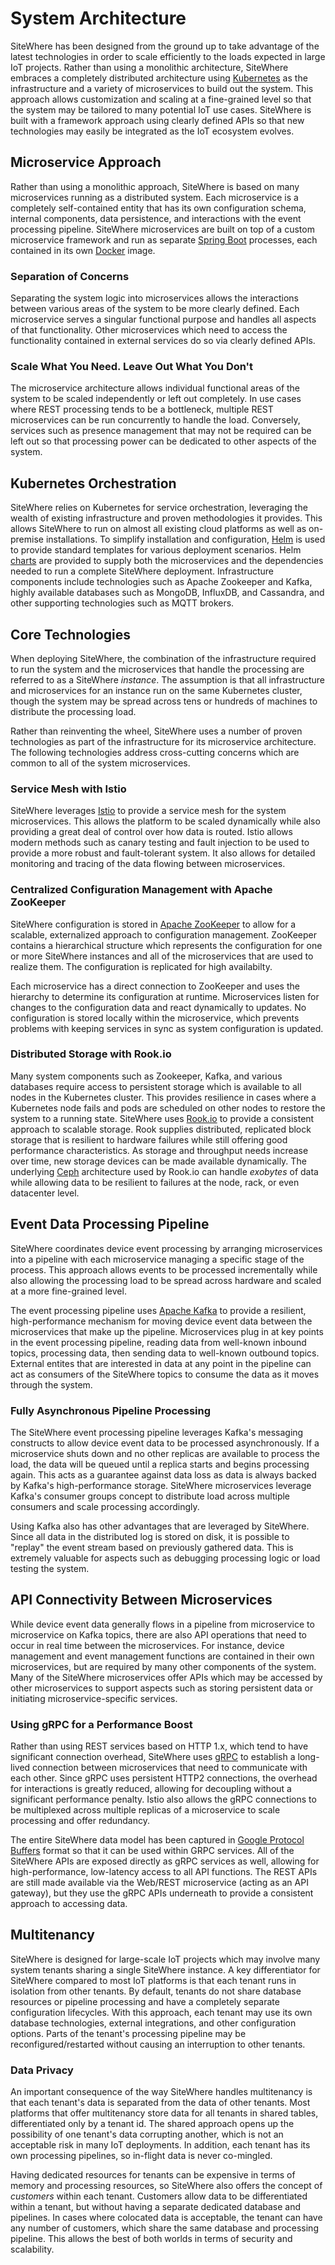 # System Architecture

<Seo/>

SiteWhere has been designed from the ground up to take advantage of the latest
technologies in order to scale efficiently to the loads expected in large IoT
projects. Rather than using a monolithic architecture, SiteWhere embraces
a completely distributed architecture using [Kubernetes](https://kubernetes.io/)
as the infrastructure and a variety of microservices to build out the system.
This approach allows customization and scaling at a fine-grained level
so that the system may be tailored to many potential IoT use cases. SiteWhere
is built with a framework approach using clearly defined APIs so that new
technologies may easily be integrated as the IoT ecosystem evolves.

## Microservice Approach

Rather than using a monolithic approach, SiteWhere is based on many microservices
running as a distributed system. Each microservice is a completely self-contained
entity that has its own configuration schema, internal components, data persistence,
and interactions with the event processing pipeline. SiteWhere microservices
are built on top of a custom microservice framework and run as separate
[Spring Boot](https://projects.spring.io/spring-boot/) processes, each
contained in its own [Docker](https://www.docker.com/) image.

### Separation of Concerns

Separating the system logic into microservices allows the interactions
between various areas of the system to be more clearly defined. Each microservice
serves a singular functional purpose and handles all aspects of that
functionality. Other microservices which need to access the functionality
contained in external services do so via clearly defined APIs.

### Scale What You Need. Leave Out What You Don't

The microservice architecture allows individual functional areas of the system to be scaled
independently or left out completely. In use cases where REST processing tends to
be a bottleneck, multiple REST microservices can be run concurrently to handle the load.
Conversely, services such as presence management that may not be required can be left
out so that processing power can be dedicated to other aspects of the system.

## Kubernetes Orchestration

SiteWhere relies on Kubernetes for service orchestration, leveraging the
wealth of existing infrastructure and proven methodologies it provides.
This allows SiteWhere to run on almost all existing cloud platforms as
well as on-premise installations. To simplify installation and configuration,
[Helm](https://helm.sh/) is used to provide standard templates for various
deployment scenarios. Helm [charts](https://github.com/sitewhere/sitewhere-recipes/tree/master/charts)
are provided to supply both the microservices and the dependencies needed to
run a complete SiteWhere deployment. Infrastructure components include
technologies such as Apache Zookeeper and Kafka, highly available databases such
as MongoDB, InfluxDB, and Cassandra, and other supporting technologies
such as MQTT brokers.

## Core Technologies

When deploying SiteWhere, the combination of the infrastructure required to
run the system and the microservices that handle the processing are referred
to as a SiteWhere _instance_. The assumption is that all infrastructure and
microservices for an instance run on the same Kubernetes cluster, though the
system may be spread across tens or hundreds of machines to distribute the processing
load.

Rather than reinventing the wheel, SiteWhere uses a number of proven technologies
as part of the infrastructure for its microservice architecture. The following
technologies address cross-cutting concerns which are common to all of the
system microservices.

### Service Mesh with Istio

SiteWhere leverages [Istio](https://istio.io/) to provide a service mesh for
the system microservices. This allows the platform to be scaled dynamically while
also providing a great deal of control over how data is routed. Istio allows
modern methods such as canary testing and fault injection to be used to
provide a more robust and fault-tolerant system. It also allows for detailed
monitoring and tracing of the data flowing between microservices.

### Centralized Configuration Management with Apache ZooKeeper

SiteWhere configuration is stored in [Apache ZooKeeper](https://zookeeper.apache.org/)
to allow for a scalable, externalized approach to configuration management. ZooKeeper
contains a hierarchical structure which represents the configuration for one or more
SiteWhere instances and all of the microservices that are used to realize them. The
configuration is replicated for high availabilty.

Each microservice has a direct connection to ZooKeeper and uses the hierarchy to
determine its configuration at runtime. Microservices listen for changes to the
configuration data and react dynamically to updates. No configuration
is stored locally within the microservice, which prevents problems with
keeping services in sync as system configuration is updated.

### Distributed Storage with Rook.io

Many system components such as Zookeeper, Kafka, and various
databases require access to persistent storage which is available to all
nodes in the Kubernetes cluster. This provides resilience in cases where
a Kubernetes node fails and pods are scheduled on other nodes to restore
the system to a running state. SiteWhere uses [Rook.io](https://rook.io/)
to provide a consistent approach to scalable storage. Rook supplies distributed,
replicated block storage that is resilient to hardware failures while
still offering good performance characteristics. As storage and throughput
needs increase over time, new storage devices can be made available
dynamically. The underlying [Ceph](https://ceph.com/) architecture
used by Rook.io can handle _exobytes_ of data while allowing data
to be resilient to failures at the node, rack, or even datacenter level.

## Event Data Processing Pipeline

SiteWhere coordinates device event processing by arranging microservices into
a pipeline with each microservice managing a specific stage of the process.
This approach allows events to be processed incrementally while also allowing
the processing load to be spread across hardware and scaled at a more fine-grained level.

The event processing pipeline uses [Apache Kafka](https://kafka.apache.org/)
to provide a resilient, high-performance mechanism for moving device event data
between the microservices that make up the pipeline. Microservices plug in
at key points in the event processing pipeline, reading data from well-known inbound
topics, processing data, then sending data to well-known outbound topics.
External entites that are interested in data at any point in the pipeline
can act as consumers of the SiteWhere topics to consume the data as it moves
through the system.

### Fully Asynchronous Pipeline Processing

The SiteWhere event processing pipeline leverages Kafka's messaging constructs to allow
device event data to be processed asynchronously. If a microservice shuts down and no other
replicas are available to process the load, the data will be queued until a replica starts
and begins processing again. This acts as a guarantee against data loss as data is always
backed by Kafka's high-performance storage. SiteWhere microservices leverage Kafka's consumer
groups concept to distribute load across multiple consumers and scale processing accordingly.

Using Kafka also has other advantages that are leveraged by SiteWhere. Since all data in
the distributed log is stored on disk, it is possible to "replay" the event stream based
on previously gathered data. This is extremely valuable for aspects such as debugging
processing logic or load testing the system.

## API Connectivity Between Microservices

While device event data generally flows in a pipeline from microservice to microservice on
Kafka topics, there are also API operations that need to occur in real time between the
microservices. For instance, device management and event management functions are contained in
their own microservices, but are required by many other components of the system. Many of the
SiteWhere microservices offer APIs which may be accessed by other microservices to
support aspects such as storing persistent data or initiating microservice-specific
services.

### Using gRPC for a Performance Boost

Rather than using REST services based on HTTP 1.x, which tend to have significant
connection overhead, SiteWhere uses [gRPC](https://grpc.io/) to establish a long-lived
connection between microservices that need to communicate with each other. Since gRPC uses
persistent HTTP2 connections, the overhead for interactions is greatly reduced, allowing
for decoupling without a significant performance penalty. Istio also allows the gRPC
connections to be multiplexed across multiple replicas of a microservice to scale
processing and offer redundancy.

The entire SiteWhere data model has been captured in
[Google Protocol Buffers](https://developers.google.com/protocol-buffers/) format so that
it can be used within GRPC services. All of the SiteWhere APIs are exposed directly as
gRPC services as well, allowing for high-performance, low-latency access to all API
functions. The REST APIs are still made available via the Web/REST microservice (acting
as an API gateway), but they use the gRPC APIs underneath to provide a consistent approach
to accessing data.

## Multitenancy

SiteWhere is designed for large-scale IoT projects which may involve many system tenants
sharing a single SiteWhere instance. A key differentiator for SiteWhere compared to most
IoT platforms is that each tenant runs in isolation from other tenants. By default, tenants
do not share database resources or pipeline processing and have a completely separate
configuration lifecycles. With this approach, each tenant may use its own database
technologies, external integrations, and other configuration options. Parts of the tenant's
processing pipeline may be reconfigured/restarted without causing an interruption to
other tenants.

### Data Privacy

An important consequence of the way SiteWhere handles multitenancy is that each tenant's
data is separated from the data of other tenants. Most platforms that offer multitenancy
store data for all tenants in shared tables, differentiated only by a tenant id. The shared
approach opens up the possibility of one tenant's data corrupting another, which is not
an acceptable risk in many IoT deployments. In addition, each tenant has its own processing
pipelines, so in-flight data is never co-mingled.

Having dedicated resources for tenants can be expensive in terms of memory and processing
resources, so SiteWhere also offers the concept of _customers_ within each tenant. Customers
allow data to be differentiated within a tenant, but without having a separate dedicated
database and pipelines. In cases where colocated data is acceptable, the tenant can have
any number of customers, which share the same database and processing pipeline. This allows
the best of both worlds in terms of security and scalability.
